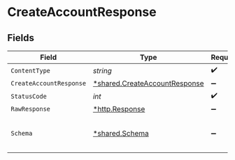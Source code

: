 # CreateAccountResponse


## Fields

| Field                                                                         | Type                                                                          | Required                                                                      | Description                                                                   |
| ----------------------------------------------------------------------------- | ----------------------------------------------------------------------------- | ----------------------------------------------------------------------------- | ----------------------------------------------------------------------------- |
| `ContentType`                                                                 | *string*                                                                      | :heavy_check_mark:                                                            | N/A                                                                           |
| `CreateAccountResponse`                                                       | [*shared.CreateAccountResponse](../../models/shared/createaccountresponse.md) | :heavy_minus_sign:                                                            | Success                                                                       |
| `StatusCode`                                                                  | *int*                                                                         | :heavy_check_mark:                                                            | N/A                                                                           |
| `RawResponse`                                                                 | [*http.Response](https://pkg.go.dev/net/http#Response)                        | :heavy_minus_sign:                                                            | N/A                                                                           |
| `Schema`                                                                      | [*shared.Schema](../../models/shared/schema.md)                               | :heavy_minus_sign:                                                            | The request made is not valid.                                                |